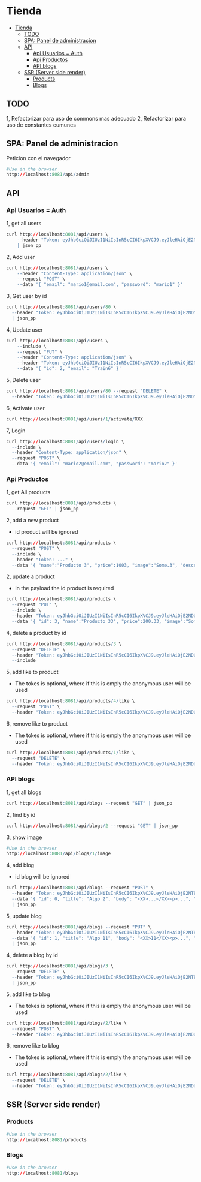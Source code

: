 # Tienda

- [Tienda](#tienda)
  - [TODO](#todo)
  - [SPA: Panel de administracion](#spa-panel-de-administracion)
  - [API](#api)
    - [Api Usuarios = Auth](#api-usuarios--auth)
    - [Api Productos](#api-productos)
    - [API blogs](#api-blogs)
  - [SSR (Server side render)](#ssr-server-side-render)
    - [Products](#products)
    - [Blogs](#blogs)

## TODO

1, Refactorizar para uso de commons mas adecuado
2, Refactorizar para uso de constantes cumunes

## SPA: Panel de administracion

Peticion con el navegador

```r
#Use in the browser
http://localhost:8081/api/admin
```

## API

### Api Usuarios = Auth

1, get all users

```r
curl http://localhost:8081/api/users \
    --header "Token: eyJhbGciOiJIUzI1NiIsInR5cCI6IkpXVCJ9.eyJleHAiOjE2NDUyMTQ0ODMsImp0aSI6Ijc5In0.jfiR0soCJat9zn1d1grNERc3_BW39vtz41b9qDoxyq4" \
    | json_pp
```

2, Add user

```r
curl http://localhost:8081/api/users \
    --header "Content-Type: application/json" \
    --request "POST" \
    --data '{ "email": "mario1@email.com", "password": "mario1" }'
```

3, Get user by id

```r
curl http://localhost:8081/api/users/80 \
  --header "Token: eyJhbGciOiJIUzI1NiIsInR5cCI6IkpXVCJ9.eyJleHAiOjE2NDMyMjQ0ODIsImp0aSI6Ijc5In0.1tLAnb-bsj7uJ0YREcNZoMf6MxXezvC5JGfggn9HxzI" \
  | json_pp
```

4, Update user

```r
curl http://localhost:8081/api/users \
    --include \
    --request "PUT" \
    --header "Content-Type: application/json" \
    --header "Token: eyJhbGciOiJIUzI1NiIsInR5cCI6IkpXVCJ9.eyJleHAiOjE2NDMxNTk0MTUsImp0aSI6Ijc5In0.ro68MWf-Nki08rPhhIxAT6CRdhuXmA-pov4pvWkDApY" \
    --data '{ "id": 2, "email": "Train6" }'
```

5, Delete user

```r
curl http://localhost:8081/api/users/80 --request "DELETE" \
  --header "Token: eyJhbGciOiJIUzI1NiIsInR5cCI6IkpXVCJ9.eyJleHAiOjE2NDMyMjQ0ODIsImp0aSI6Ijc5In0.1tLAnb-bsj7uJ0YREcNZoMf6MxXezvC5JGfggn9HxzI"
```

6, Activate user

```r
curl http://localhost:8081/api/users/1/activate/XXX
```

7, Login

```r
curl http://localhost:8081/api/users/login \
  --include \
  --header "Content-Type: application/json" \
  --request "POST" \
  --data '{ "email": "mario2@email.com", "password": "mario2" }'
```

### Api Productos

1, get All products

```r
curl http://localhost:8081/api/products \
  --request "GET" | json_pp
```

2, add a new product

- id product will be ignored

```r
curl http://localhost:8081/api/products \
  --request "POST" \
  --include \
  --header "Token: ..." \
  --data '{ "name":"Producto 3", "price":1003, "image":"Some.3", "description":"Some product description 3" }'
```

2, update a product

- In the payload the id product is required

```r
curl http://localhost:8081/api/products \
  --request "PUT" \
  --include \
  --header "Token: eyJhbGciOiJIUzI1NiIsInR5cCI6IkpXVCJ9.eyJleHAiOjE2NDUyNDM0NjEsImp0aSI6IjgyIn0.zTMVlrAwRMpaKtXqUu1-foFwqXaWdvYNlU8C05VLCHY" \
  --data '{ "id": 3, "name":"Producto 33", "price":200.33, "image":"Some.33", "description":"Some product description 3" }'
```

4, delete a product by id

```r
curl http://localhost:8081/api/products/3 \
  --request "DELETE" \
  --header "Token: eyJhbGciOiJIUzI1NiIsInR5cCI6IkpXVCJ9.eyJleHAiOjE2NDUyNDM0NjEsImp0aSI6IjgyIn0.zTMVlrAwRMpaKtXqUu1-foFwqXaWdvYNlU8C05VLCHY" \
  --include
```

5, add like to product

- The tokes is optional, where if this is emply the anonymous user will be used

```r
curl http://localhost:8081/api/products/4/like \
  --request "POST" \
  --header "Token: eyJhbGciOiJIUzI1NiIsInR5cCI6IkpXVCJ9.eyJleHAiOjE2NDUyNDM0NjEsImp0aSI6IjgyIn0.zTMVlrAwRMpaKtXqUu1-foFwqXaWdvYNlU8C05VLCHY"
```

6, remove like to product

- The tokes is optional, where if this is emply the anonymous user will be used

```r
curl http://localhost:8081/api/products/1/like \
  --request "DELETE" \
  --header "Token: eyJhbGciOiJIUzI1NiIsInR5cCI6IkpXVCJ9.eyJleHAiOjE2NDUyNDM0NjEsImp0aSI6IjgyIn0.zTMVlrAwRMpaKtXqUu1-foFwqXaWdvYNlU8C05VLCHY"
```

### API blogs

1, get all blogs

```r
curl http://localhost:8081/api/blogs --request "GET" | json_pp
```

2, find by id

```r
curl http://localhost:8081/api/blogs/2 --request "GET" | json_pp
```

3, show image

```r
#Use in the browser
http://localhost:8081/api/blogs/1/image
```

4, add blog

- id blog will be ignored

```r
curl http://localhost:8081/api/blogs --request "POST" \
  --header "Token: eyJhbGciOiJIUzI1NiIsInR5cCI6IkpXVCJ9.eyJleHAiOjE2NTExMTY4MTYsImp0aSI6Ijc5In0.7mai9dtJhPEpEMyYBDcEDf_IJ2w0PcPj-JPbEhEPdZs" \
  --data '{ "id": 0, "title": "Algo 2", "body": "<XX>...</XX><p>...", "abstract": "Some abstract ...", "thumbnail": "data:image/png;base64,xx...==", "author": null, "createdAt": null, "updateAt": null }' \
  | json_pp
```

5, update blog

```r
curl http://localhost:8081/api/blogs --request "PUT" \
  --header "Token: eyJhbGciOiJIUzI1NiIsInR5cCI6IkpXVCJ9.eyJleHAiOjE2NTExMTY4MTYsImp0aSI6Ijc5In0.7mai9dtJhPEpEMyYBDcEDf_IJ2w0PcPj-JPbEhEPdZs" \
  --data '{ "id": 1, "title": "Algo 11", "body": "<XX>11</XX><p>...", "abstract": "Some abstract 11", "thumbnail": "data:image/png;base64,xx...11", "author": null, "createdAt": null, "updateAt": null }' \
  | json_pp
```

4, delete a blog by id

```r
curl http://localhost:8081/api/blogs/3 \
  --request "DELETE" \
  --header "Token: eyJhbGciOiJIUzI1NiIsInR5cCI6IkpXVCJ9.eyJleHAiOjE2NTExMTY4MTYsImp0aSI6Ijc5In0.7mai9dtJhPEpEMyYBDcEDf_IJ2w0PcPj-JPbEhEPdZs" \
  | json_pp
```

5, add like to blog

- The tokes is optional, where if this is emply the anonymous user will be used

```r
curl http://localhost:8081/api/blogs/2/like \
  --request "POST" \
  --header "Token: eyJhbGciOiJIUzI1NiIsInR5cCI6IkpXVCJ9.eyJleHAiOjE2NDUyNDM0NjEsImp0aSI6IjgyIn0.zTMVlrAwRMpaKtXqUu1-foFwqXaWdvYNlU8C05VLCHY"
```

6, remove like to blog

- The tokes is optional, where if this is emply the anonymous user will be used

```r
curl http://localhost:8081/api/blogs/2/like \
  --request "DELETE" \
  --header "Token: eyJhbGciOiJIUzI1NiIsInR5cCI6IkpXVCJ9.eyJleHAiOjE2NDUyNDM0NjEsImp0aSI6IjgyIn0.zTMVlrAwRMpaKtXqUu1-foFwqXaWdvYNlU8C05VLCHY"
```

## SSR (Server side render)

### Products

```r
#Use in the browser
http://localhost:8081/products
```

### Blogs

```r
#Use in the browser
http://localhost:8081/blogs
```
